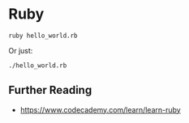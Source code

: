 # Ruby

	ruby hello_world.rb

Or just:

	./hello_world.rb

## Further Reading

* https://www.codecademy.com/learn/learn-ruby
